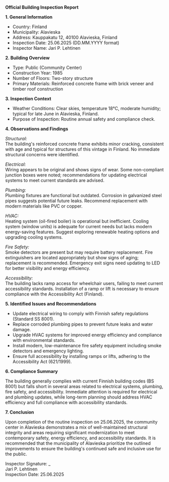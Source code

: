 **Official Building Inspection Report**

**1. General Information**

- Country: Finland
- Municipality: Alavieska
- Address: Kauppakatu 12, 40100 Alavieska, Finland
- Inspection Date: 25.06.2025 (DD.MM.YYYY format)
- Inspector Name: Jari P. Lehtinen

**2. Building Overview**

- Type: Public (Community Center)
- Construction Year: 1985
- Number of Floors: Two-story structure
- Primary Materials: Reinforced concrete frame with brick veneer and timber roof construction

**3. Inspection Context**

- Weather Conditions: Clear skies, temperature 18°C, moderate humidity; typical for late June in Alavieska, Finland.
- Purpose of Inspection: Routine annual safety and compliance check.

**4. Observations and Findings**

*Structural:*  
The building's reinforced concrete frame exhibits minor cracking, consistent with age and typical for structures of this vintage in Finland. No immediate structural concerns were identified.

*Electrical:*  
Wiring appears to be original and shows signs of wear. Some non-compliant junction boxes were noted; recommendations for updating electrical systems to meet current standards are advised.

*Plumbing:*  
Plumbing fixtures are functional but outdated. Corrosion in galvanized steel pipes suggests potential future leaks. Recommend replacement with modern materials like PVC or copper.

*HVAC:*  
Heating system (oil-fired boiler) is operational but inefficient. Cooling system (window units) is adequate for current needs but lacks modern energy-saving features. Suggest exploring renewable heating options and upgrading cooling systems.

*Fire Safety:*  
Smoke detectors are present but may require battery replacement. Fire extinguishers are located appropriately but show signs of aging; replacement is recommended. Emergency exit signs need updating to LED for better visibility and energy efficiency.

*Accessibility:*  
The building lacks ramp access for wheelchair users, failing to meet current accessibility standards. Installation of a ramp or lift is necessary to ensure compliance with the Accessibility Act (Finland).

**5. Identified Issues and Recommendations**

- Update electrical wiring to comply with Finnish safety regulations (Standard SS 8001).
- Replace corroded plumbing pipes to prevent future leaks and water damage.
- Upgrade HVAC systems for improved energy efficiency and compliance with environmental standards.
- Install modern, low-maintenance fire safety equipment including smoke detectors and emergency lighting.
- Ensure full accessibility by installing ramps or lifts, adhering to the Accessibility Act (621/1999).

**6. Compliance Summary**

The building generally complies with current Finnish building codes (BS 8001) but falls short in several areas related to electrical systems, plumbing, fire safety, and accessibility. Immediate attention is required for electrical and plumbing updates, while long-term planning should address HVAC efficiency and full compliance with accessibility standards.

**7. Conclusion**

Upon completion of the routine inspection on 25.06.2025, the community center in Alavieska demonstrates a mix of well-maintained structural integrity and areas requiring significant modernization to meet contemporary safety, energy efficiency, and accessibility standards. It is recommended that the municipality of Alavieska prioritize the outlined improvements to ensure the building's continued safe and inclusive use for the public.

Inspector Signature: _  
Jari P. Lehtinen  
Inspection Date: 25.06.2025